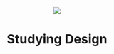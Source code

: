 <p align="center">
	<img src="https://user-images.githubusercontent.com/74038190/212750155-3ceddfbd-19d3-40a3-87af-8d329c8323c4.gif">
</p>

<h1 align="center">
	Studying Design
</h1>

